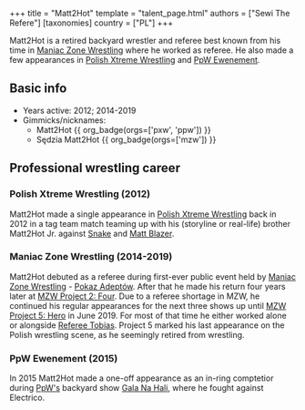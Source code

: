 +++
title = "Matt2Hot"
template = "talent_page.html"
authors = ["Sewi The Refere"]
[taxonomies]
country = ["PL"]
+++

Matt2Hot is a retired backyard wrestler and referee best known from his time in [Maniac Zone Wrestling](@/o/mzw.md) where he worked as referee. He also made a few appearances in [Polish Xtreme Wrestling](@/o/pxw.md) and [PpW Ewenement](@/o/ppw.md).

## Basic info

* Years active: 2012; 2014-2019
* Gimmicks/nicknames:
  - Matt2Hot {{ org_badge(orgs=['pxw', 'ppw']) }}
  - Sędzia Matt2Hot {{ org_badge(orgs=['mzw']) }}

## Professional wrestling career

### Polish Xtreme Wrestling (2012)

Matt2Hot made a single appearance in [Polish Xtreme Wrestling](@/o/pxw.md) back in 2012 in a tag team match teaming up with his (storyline or real-life) brother Matt2Hot Jr. against [Snake](@/w/snake.md) and [Matt Blazer](@/w/blazer.md). 

### Maniac Zone Wrestling (2014-2019)

Matt2Hot debuted as a referee during first-ever public event held by [Maniac Zone Wrestling](@/o/mzw.md) - [Pokaz Adeptów](@/e/mzw/2014-05-10-mzw-pokaz-adeptow.md). After that he made his return four years later at [MZW Project 2: Four](@/e/mzw/2018-12-08-mzw-project-2-four.md). Due to a referee shortage in MZW, he continued his regular appearances for the next three shows up until [MZW Project 5: Hero](@/e/mzw/2019-06-01-mzw-project-5-hero.md) in June 2019. For most of that time he either worked alone or alongside [Referee Tobias](@/w/sedzia-tobias.md). Project 5 marked his last appearance on the Polish wrestling scene, as he seemingly retired from wrestling.

### PpW Ewenement (2015)

In 2015 Matt2Hot made a one-off appearance as an in-ring comptetior during [PpW's](@/o/ppw.md) backyard show [Gala Na Hali](@/e/ppw/2015-05-16-ppw-gala-na-hali.md), where he fought against Electrico.
